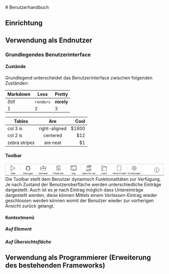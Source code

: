 # Benutzerhandbuch
## Einrichtung
## Verwendung als Endnutzer
### Grundlegendes Benutzerinterface
#### Zustände
Grundlegend unterscheidet das Benutzerinterface zwischen folgenden Zuständen:



Markdown | Less | Pretty
--- | --- | ---
*Still* | `renders` | **nicely**
1 | 2 | 3


| Tables        | Are           | Cool  |
| ------------- |:-------------:| -----:|
| col 3 is      | right-aligned | $1600 |
| col 2 is      | centered      |   $12 |
| zebra stripes | are neat      |    $1 |



#### Toolbar
![alt text](/Dokumentation/Grafiken/Toolbar-Normal.png)
Die Toolbar stellt dem Benutzer dynamisch Funktionalitäten zur Verfügung. Je nach Zustand der Benutzeroberfläche werden unterschiedliche Einträge dargestellt. Auch ist es je nach Eintrag möglich dass Untereinträge dargestellt werden, diese können Mittels einem *Verlassen*-Eintrag wieder geschlossen werden können womit der Benutzer wieder zur vorherigen Ansicht zurück gelangt.


#### Kontextmenü
##### Auf Element
##### Auf Übersichtsfläche
## Verwendung als Programmierer (Erweiterung des bestehenden Frameworks)

